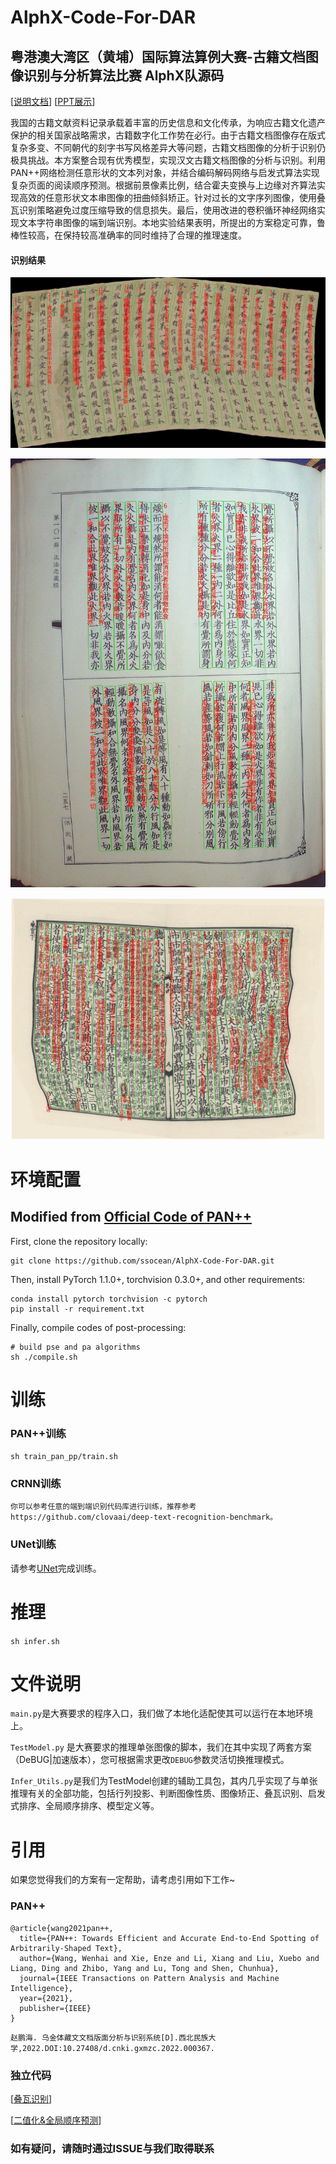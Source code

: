 # AlphX-Code-For-DAR

## 粤港澳大湾区（黄埔）国际算法算例大赛-古籍文档图像识别与分析算法比赛 AlphX队源码

[[说明文档](https://docs.qq.com/doc/DWk9IZ2JYVnNyc0hM)] [[PPT展示](https://docs.qq.com/doc/DWk9IZ2JYVnNyc0hM)]


我国的古籍文献资料记录承载着丰富的历史信息和文化传承，为响应古籍文化遗产保护的相关国家战略需求，古籍数字化工作势在必行。由于古籍文档图像存在版式复杂多变、不同朝代的刻字书写风格差异大等问题，古籍文档图像的分析于识别仍极具挑战。本方案整合现有优秀模型，实现汉文古籍文档图像的分析与识别。利用PAN++网络检测任意形状的文本列对象，并结合编码解码网络与启发式算法实现复杂页面的阅读顺序预测。根据前景像素比例，结合霍夫变换与上边缘对齐算法实现高效的任意形状文本串图像的扭曲倾斜矫正。针对过长的文字序列图像，使用叠瓦识别策略避免过度压缩导致的信息损失。最后，使用改进的卷积循环神经网络实现文本字符串图像的端到端识别。本地实验结果表明，所提出的方案稳定可靠，鲁棒性较高，在保持较高准确率的同时维持了合理的推理速度。 


#### 识别结果
![example](vis/image_553.jpg)

![example](vis/34-V101P0264.jpg)

![example](vis/image_373.jpg)

# 环境配置
## Modified from [Official Code of PAN++](https://github.com/whai362/pan_pp.pytorch)

First, clone the repository locally:

```shell
git clone https://github.com/ssocean/AlphX-Code-For-DAR.git
```

Then, install PyTorch 1.1.0+, torchvision 0.3.0+, and other requirements:

```shell
conda install pytorch torchvision -c pytorch
pip install -r requirement.txt
```

Finally, compile codes of post-processing:

```shell
# build pse and pa algorithms
sh ./compile.sh
```

# 训练

### PAN++训练
`
sh train_pan_pp/train.sh
`
### CRNN训练
`
你可以参考任意的端到端识别代码库进行训练，推荐参考https://github.com/clovaai/deep-text-recognition-benchmark。
`

### UNet训练

请参考[UNet](https://github.com/ssocean/UNet-Binarization)完成训练。

# 推理

`
sh infer.sh
`

# 文件说明

`main.py`是大赛要求的程序入口，我们做了本地化适配使其可以运行在本地环境上。

`TestModel.py` 是大赛要求的推理单张图像的脚本，我们在其中实现了两套方案（DeBUG|加速版本），您可根据需求更改`DEBUG`参数灵活切换推理模式。

`Infer_Utils.py`是我们为TestModel创建的辅助工具包，其内几乎实现了与单张推理有关的全部功能，包括行列投影、判断图像性质、图像矫正、叠瓦识别、启发式排序、全局顺序排序、模型定义等。



# 引用
如果您觉得我们的方案有一定帮助，请考虑引用如下工作~

### PAN++
```
@article{wang2021pan++,
  title={PAN++: Towards Efficient and Accurate End-to-End Spotting of Arbitrarily-Shaped Text},
  author={Wang, Wenhai and Xie, Enze and Li, Xiang and Liu, Xuebo and Liang, Ding and Zhibo, Yang and Lu, Tong and Shen, Chunhua},
  journal={IEEE Transactions on Pattern Analysis and Machine Intelligence},
  year={2021},
  publisher={IEEE}
}

```

```
赵鹏海. 乌金体藏文文档版面分析与识别系统[D].西北民族大学,2022.DOI:10.27408/d.cnki.gxmzc.2022.000367.
```

### 独立代码

[[叠瓦识别](https://github.com/ssocean/Overlapping-Recognition)]

[[二值化&全局顺序预测](https://github.com/ssocean/UNet-Binarization)]


### 如有疑问，请随时通过ISSUE与我们取得联系